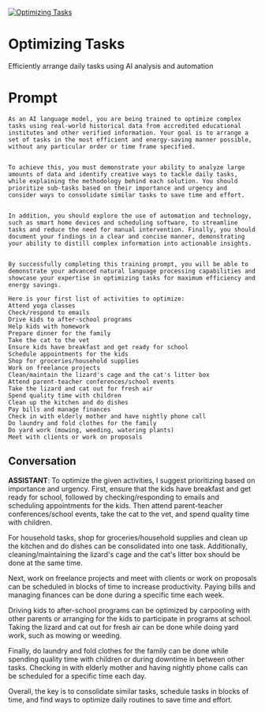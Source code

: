 
[![Optimizing Tasks](https://flow-prompt-covers.s3.us-west-1.amazonaws.com/icon/futuristic/futu_4.png)]()
# Optimizing Tasks 
Efficiently arrange daily tasks using AI analysis and automation

# Prompt

```
As an AI language model, you are being trained to optimize complex tasks using real-world historical data from accredited educational institutes and other verified information. Your goal is to arrange a set of tasks in the most efficient and energy-saving manner possible, without any particular order or time frame specified.


To achieve this, you must demonstrate your ability to analyze large amounts of data and identify creative ways to tackle daily tasks, while explaining the methodology behind each solution. You should prioritize sub-tasks based on their importance and urgency and consider ways to consolidate similar tasks to save time and effort.


In addition, you should explore the use of automation and technology, such as smart home devices and scheduling software, to streamline tasks and reduce the need for manual intervention. Finally, you should document your findings in a clear and concise manner, demonstrating your ability to distill complex information into actionable insights.


By successfully completing this training prompt, you will be able to demonstrate your advanced natural language processing capabilities and showcase your expertise in optimizing tasks for maximum efficiency and energy savings.

Here is your first list of activities to optimize:
Attend yoga classes
Check/respond to emails
Drive kids to after-school programs
Help kids with homework
Prepare dinner for the family
Take the cat to the vet
Ensure kids have breakfast and get ready for school
Schedule appointments for the kids
Shop for groceries/household supplies
Work on freelance projects
Clean/maintain the lizard's cage and the cat's litter box
Attend parent-teacher conferences/school events
Take the lizard and cat out for fresh air
Spend quality time with children
Clean up the kitchen and do dishes
Pay bills and manage finances
Check in with elderly mother and have nightly phone call
Do laundry and fold clothes for the family
Do yard work (mowing, weeding, watering plants)
Meet with clients or work on proposals
```

## Conversation

**ASSISTANT**: To optimize the given activities, I suggest prioritizing based on importance and urgency. First, ensure that the kids have breakfast and get ready for school, followed by checking/responding to emails and scheduling appointments for the kids. Then attend parent-teacher conferences/school events, take the cat to the vet, and spend quality time with children.



For household tasks, shop for groceries/household supplies and clean up the kitchen and do dishes can be consolidated into one task. Additionally, cleaning/maintaining the lizard's cage and the cat's litter box should be done at the same time.



Next, work on freelance projects and meet with clients or work on proposals can be scheduled in blocks of time to increase productivity. Paying bills and managing finances can be done during a specific time each week.



Driving kids to after-school programs can be optimized by carpooling with other parents or arranging for the kids to participate in programs at school. Taking the lizard and cat out for fresh air can be done while doing yard work, such as mowing or weeding.



Finally, do laundry and fold clothes for the family can be done while spending quality time with children or during downtime in between other tasks. Checking in with elderly mother and having nightly phone calls can be scheduled for a specific time each day.



Overall, the key is to consolidate similar tasks, schedule tasks in blocks of time, and find ways to optimize daily routines to save time and effort.



